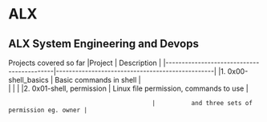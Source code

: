 # ALX


## ALX System Engineering and Devops

Projects covered so far
|Project                                    |        Description                              |
|-------------------------------------------|-------------------------------------------------|
|1. 0x00-shell_basics                       |         Basic commands in shell                 |   
|                                           |                                                 |
|2. 0x01-shell, permission                  |         Linux file permission, commands to use  |

                                            |          and three sets of permission eg. owner |
